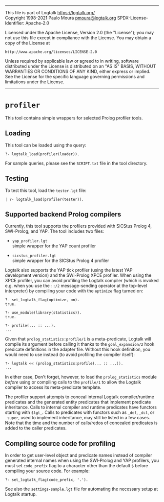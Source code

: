 ________________________________________________________________________

This file is part of Logtalk <https://logtalk.org/>  
Copyright 1998-2021 Paulo Moura <pmoura@logtalk.org>
SPDX-License-Identifier: Apache-2.0

Licensed under the Apache License, Version 2.0 (the "License");
you may not use this file except in compliance with the License.
You may obtain a copy of the License at

    http://www.apache.org/licenses/LICENSE-2.0

Unless required by applicable law or agreed to in writing, software
distributed under the License is distributed on an "AS IS" BASIS,
WITHOUT WARRANTIES OR CONDITIONS OF ANY KIND, either express or implied.
See the License for the specific language governing permissions and
limitations under the License.
________________________________________________________________________


`profiler`
==========

This tool contains simple wrappers for selected Prolog profiler tools.


Loading
-------

This tool can be loaded using the query:

	?- logtalk_load(profiler(loader)).

For sample queries, please see the `SCRIPT.txt` file in the tool directory.


Testing
-------

To test this tool, load the `tester.lgt` file:

	| ?- logtalk_load(profiler(tester)).


Supported backend Prolog compilers
----------------------------------

Currently, this tool supports the profilers provided with SICStus Prolog 4,
SWI-Prolog, and YAP. The tool includes two files:

- `yap_profiler.lgt`  
	simple wrapper for the YAP count profiler

- `sicstus_profiler.lgt`  
	simple wrapper for the SICStus Prolog 4 profiler

Logtalk also supports the YAP tick profiler (using the latest YAP development
version) and the SWI-Prolog XPCE profiler. When using the XPCE profiler,
you can avoid profiling the Logtalk compiler (which is invoked e.g. when
you use the `::/2` message-sending operator at the top-level interpreter) by
compiling your code with the `optimize` flag turned on:

	?- set_logtalk_flag(optimize, on).
	true.

	?- use_module(library(statistics)).
	true.

	?- profile(... :: ...).
	...

Given that `prolog_statistics:profile/1` is a meta-predicate, Logtalk will
compile its argument before calling it thanks to the `goal_expansion/2` hook
predicate definitions in the adapter file. Without this hook definition, you
would need to use instead (to avoid profiling the compiler itself):

	?- logtalk << (prolog_statistics:profile(... :: ...)).
	...

In either case, Don't forget, however, to load the `prolog_statistics` module
*before* using or compiling calls to the `profile/1` to allow the Logtalk
compiler to access its meta-predicate template.

The profiler support attempts to conceal internal Logtalk compiler/runtime
predicates and the generated entity predicates that implement predicate
inheritance. Calls to internal compiler and runtime predicates have functors
starting with `$lgt_`. Calls to predicates with functors such as `_def`,
`_dcl`, or `_super`, used to implement inheritance, may still be listed in
a few cases. Note that the time and the number of calls/redos of concealed
predicates is added to the caller predicates.


Compiling source code for profiling
-----------------------------------

In order to get user-level object and predicate names instead of compiler
generated internal names when using the SWI-Prolog and YAP profilers, you
must set `code_prefix` flag to a character other than the default `$` before
compiling your source code. For example:

	?- set_logtalk_flag(code_prefix, '.').

See also the `settings-sample.lgt` file for automating the necessary setup
at Logtalk startup.
